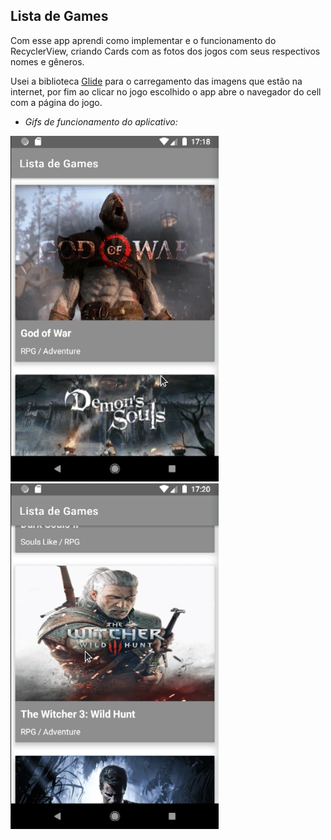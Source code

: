
## Lista de Games

Com esse app aprendi como implementar e o funcionamento do RecyclerView, criando Cards com as fotos dos jogos com seus respectivos nomes e gêneros. 

Usei a biblioteca [Glide](https://github.com/bumptech/glide) para o carregamento das imagens que estão na internet, por fim ao clicar no jogo escolhido o app abre o navegador do cell com a página do jogo.

* _Gifs de funcionamento do aplicativo:_

![ListaDeGames](https://github.com/ViniBza/EstudosAndroid/blob/master/Imagens-Gifs/Lista%20de%20games%20-%201.gif) ![ListaDeGames](https://github.com/ViniBza/EstudosAndroid/blob/master/Imagens-Gifs/Lista%20de%20games%20-%202.gif)
